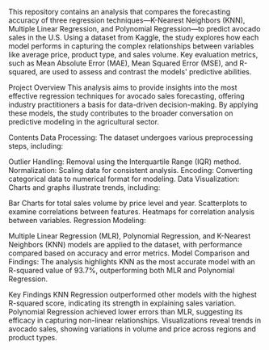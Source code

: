 This repository contains an analysis that compares the forecasting accuracy of three regression techniques—K-Nearest Neighbors (KNN), Multiple Linear Regression, and Polynomial Regression—to predict avocado sales in the U.S. Using a dataset from Kaggle, the study explores how each model performs in capturing the complex relationships between variables like average price, product type, and sales volume. Key evaluation metrics, such as Mean Absolute Error (MAE), Mean Squared Error (MSE), and R-squared, are used to assess and contrast the models' predictive abilities.

Project Overview
This analysis aims to provide insights into the most effective regression techniques for avocado sales forecasting, offering industry practitioners a basis for data-driven decision-making. By applying these models, the study contributes to the broader conversation on predictive modeling in the agricultural sector.

Contents
Data Processing: The dataset undergoes various preprocessing steps, including:

Outlier Handling: Removal using the Interquartile Range (IQR) method.
Normalization: Scaling data for consistent analysis.
Encoding: Converting categorical data to numerical format for modeling.
Data Visualization: Charts and graphs illustrate trends, including:

Bar Charts for total sales volume by price level and year.
Scatterplots to examine correlations between features.
Heatmaps for correlation analysis between variables.
Regression Modeling:

Multiple Linear Regression (MLR), Polynomial Regression, and K-Nearest Neighbors (KNN) models are applied to the dataset, with performance compared based on accuracy and error metrics.
Model Comparison and Findings: The analysis highlights KNN as the most accurate model with an R-squared value of 93.7%, outperforming both MLR and Polynomial Regression.

Key Findings
KNN Regression outperformed other models with the highest R-squared score, indicating its strength in explaining sales variation.
Polynomial Regression achieved lower errors than MLR, suggesting its efficacy in capturing non-linear relationships.
Visualizations reveal trends in avocado sales, showing variations in volume and price across regions and product types.
